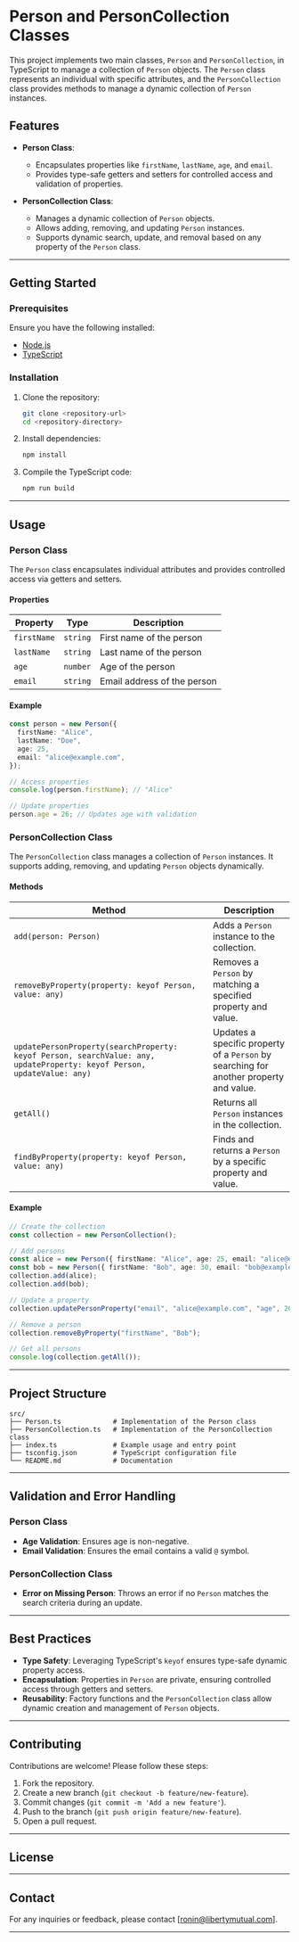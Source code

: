 
# Person and PersonCollection Classes

This project implements two main classes, `Person` and `PersonCollection`, in TypeScript to manage a collection of `Person` objects. The `Person` class represents an individual with specific attributes, and the `PersonCollection` class provides methods to manage a dynamic collection of `Person` instances.

## Features

- **Person Class**:
  - Encapsulates properties like `firstName`, `lastName`, `age`, and `email`.
  - Provides type-safe getters and setters for controlled access and validation of properties.
  
- **PersonCollection Class**:
  - Manages a dynamic collection of `Person` objects.
  - Allows adding, removing, and updating `Person` instances.
  - Supports dynamic search, update, and removal based on any property of the `Person` class.

---

## Getting Started

### Prerequisites

Ensure you have the following installed:
- [Node.js](https://nodejs.org/)
- [TypeScript](https://www.typescriptlang.org/)

### Installation

1. Clone the repository:
   ```bash
   git clone <repository-url>
   cd <repository-directory>
   ```

2. Install dependencies:
   ```bash
   npm install
   ```

3. Compile the TypeScript code:
   ```bash
   npm run build
   ```

---

## Usage

### Person Class

The `Person` class encapsulates individual attributes and provides controlled access via getters and setters.

#### Properties

| Property   | Type     | Description                  |
|------------|----------|------------------------------|
| `firstName`| `string` | First name of the person     |
| `lastName` | `string` | Last name of the person      |
| `age`      | `number` | Age of the person            |
| `email`    | `string` | Email address of the person  |

#### Example

```typescript
const person = new Person({
  firstName: "Alice",
  lastName: "Doe",
  age: 25,
  email: "alice@example.com",
});

// Access properties
console.log(person.firstName); // "Alice"

// Update properties
person.age = 26; // Updates age with validation
```

### PersonCollection Class

The `PersonCollection` class manages a collection of `Person` instances. It supports adding, removing, and updating `Person` objects dynamically.

#### Methods

| Method                  | Description                                                                                   |
|-------------------------|-----------------------------------------------------------------------------------------------|
| `add(person: Person)`   | Adds a `Person` instance to the collection.                                                   |
| `removeByProperty(property: keyof Person, value: any)` | Removes a `Person` by matching a specified property and value.                      |
| `updatePersonProperty(searchProperty: keyof Person, searchValue: any, updateProperty: keyof Person, updateValue: any)` | Updates a specific property of a `Person` by searching for another property and value. |
| `getAll()`              | Returns all `Person` instances in the collection.                                             |
| `findByProperty(property: keyof Person, value: any)` | Finds and returns a `Person` by a specific property and value.                     |

#### Example

```typescript
// Create the collection
const collection = new PersonCollection();

// Add persons
const alice = new Person({ firstName: "Alice", age: 25, email: "alice@example.com" });
const bob = new Person({ firstName: "Bob", age: 30, email: "bob@example.com" });
collection.add(alice);
collection.add(bob);

// Update a property
collection.updatePersonProperty("email", "alice@example.com", "age", 26);

// Remove a person
collection.removeByProperty("firstName", "Bob");

// Get all persons
console.log(collection.getAll());
```

---

## Project Structure

```plaintext
src/
├── Person.ts             # Implementation of the Person class
├── PersonCollection.ts   # Implementation of the PersonCollection class
├── index.ts              # Example usage and entry point
├── tsconfig.json         # TypeScript configuration file
└── README.md             # Documentation
```

---

## Validation and Error Handling

### Person Class
- **Age Validation**: Ensures age is non-negative.
- **Email Validation**: Ensures the email contains a valid `@` symbol.

### PersonCollection Class
- **Error on Missing Person**: Throws an error if no `Person` matches the search criteria during an update.

---

## Best Practices

- **Type Safety**: Leveraging TypeScript's `keyof` ensures type-safe dynamic property access.
- **Encapsulation**: Properties in `Person` are private, ensuring controlled access through getters and setters.
- **Reusability**: Factory functions and the `PersonCollection` class allow dynamic creation and management of `Person` objects.

---

## Contributing

Contributions are welcome! Please follow these steps:

1. Fork the repository.
2. Create a new branch (`git checkout -b feature/new-feature`).
3. Commit changes (`git commit -m 'Add a new feature'`).
4. Push to the branch (`git push origin feature/new-feature`).
5. Open a pull request.

---

## License



---

## Contact

For any inquiries or feedback, please contact [ronin@libertymutual.com].

---
